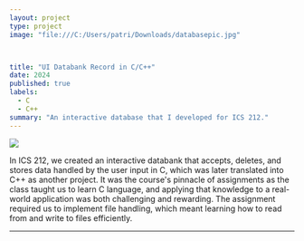 ```yaml
---
layout: project
type: project
image: "file:///C:/Users/patri/Downloads/databasepic.jpg"



title: "UI Databank Record in C/C++"
date: 2024
published: true
labels:
  - C
  - C++
summary: "An interactive database that I developed for ICS 212."
---
```


<img class="img-fluid" src="(https://as1.ftcdn.net/v2/jpg/05/71/15/68/1000_F_571156847_6FtJXvffGNk2K4PSlorTa9C89FBiJUjx.jpg)">

In ICS 212, we created an interactive databank that accepts, deletes, and stores data handled by the user input in C, which was later translated into C++ as another project. It was the course's pinnacle of assignments as the class taught us to learn C language, and applying that knowledge to a real-world application was both challenging and rewarding. The assignment required us to implement file handling, which meant learning how to read from and write to files efficiently.




<hr>


